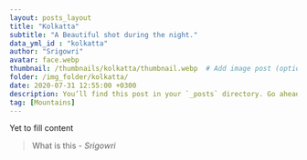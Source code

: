 ```yaml
---
layout: posts_layout
title: "Kolkatta"
subtitle: "A Beautiful shot during the night."
data_yml_id : "kolkatta"
author: "Srigowri"
avatar: face.webp
thumbnail: /thumbnails/kolkatta/thumbnail.webp  # Add image post (optional)
folder: /img_folder/kolkatta/
date: 2020-07-31 12:55:00 +0300
description: You’ll find this post in your `_posts` directory. Go ahead and edit it and re-build the site to see your changes. # Add post description (optional)
tag: [Mountains]
---
```

Yet to fill content


> What is this <cite>- Srigowri</cite>

